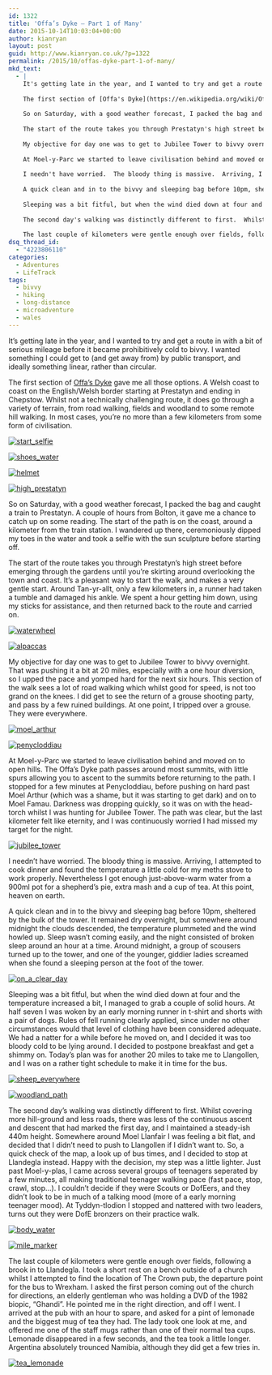 ```yaml
---
id: 1322
title: 'Offa’s Dyke – Part 1 of Many'
date: 2015-10-14T10:03:04+00:00
author: kianryan
layout: post
guid: http://www.kianryan.co.uk/?p=1322
permalink: /2015/10/offas-dyke-part-1-of-many/
mkd_text:
  - |
    It's getting late in the year, and I wanted to try and get a route in with a bit of serious mileage before it became prohibitively cold to bivvy.  I wanted something I could get to (and get away from) by public transport, and ideally something linear, rather than circular.
    
    The first section of [Offa's Dyke](https://en.wikipedia.org/wiki/Offa%27s_Dyke_Path) gave me all those options.  A Welsh coast to coast on the English/Welsh border starting at Prestatyn and ending in Chepstow.  Whilst not a technically challenging route, it does go through a variety of terrain, from road walking, fields and woodland to some remote hill walking.  In most cases, you're no more than a few kilometers from some form of civilisation.
    
    So on Saturday, with a good weather forecast, I packed the bag and caught a train to Prestatyn.  A couple of hours from Bolton, it gave me a chance to catch up on some reading.  The start of the path is on the coast, around a kilometer from the train station.  I wandered up there, ceremoniously dipped my toes in the water and took a selfie with the sun sculpture before starting off.
    
    The start of the route takes you through Prestatyn's high street before emerging through the gardens until you're skirting around overlooking the town and coast.  It's a pleasant way to start the walk, and makes a very gentle start.  Around Tan-yr-allt, only a few kilometers in, a runner had taken a tumble and damaged his ankle.  We spent a hour getting him down, using my sticks for assistance, and then returned back to the route and carried on.
    
    My objective for day one was to get to Jubilee Tower to bivvy overnight.  That was pushing it a bit at 20 miles, especially with a one hour diversion, so I upped the pace and yomped hard for the next six hours.  This section of the walk sees a lot of road walking which whilst good for speed, is not too grand on the knees.  I did get to see the return of a grouse shooting party, and pass by a few ruined buildings.  At one point, I tripped over a grouse.  They were everywhere.
    
    At Moel-y-Parc we started to leave civilisation behind and moved on to open hills.  The Offa's Dyke path passes around most summits, with little spurs allowing you to ascent to the summits before returning to the path.  I stopped for a few minutes at Penycloddiau, before pushing on hard past Moel Arthur (which was a shame, but it was starting to get dark) and on to Moel Famau.  Darkness was dropping quickly, so it was on with the head-torch whilst I was hunting for Jubilee Tower.  The path was clear, but the last kilometer felt like eternity, and I was continuously worried I had missed my target for the night.
    
    I needn't have worried.  The bloody thing is massive.  Arriving, I attempted to cook dinner and found the temperature a little cold for my meths stove to work properly.  Nevertheless I got enough just-above-warm water from a 900ml pot for a shepherd's pie, extra mash and a cup of tea.  At this point, heaven on earth.
    
    A quick clean and in to the bivvy and sleeping bag before 10pm, sheltered by the bulk of the tower.  It remained dry overnight, but somewhere around midnight the clouds descended, the temperature plummeted and the wind howled up.  Sleep wasn't coming easily, and the night consisted of broken sleep around an hour at a time.  Around midnight, a group of scousers turned up to the tower, and one of the younger, giddier ladies screamed when she found a sleeping person at the foot of the tower.
    
    Sleeping was a bit fitful, but when the wind died down at four and the temperature increased a bit, I managed to grab a couple of solid hours.  At half seven I was woken by an early morning runner in t-shirt and shorts with a pair of dogs.  Rules of fell running clearly applied, since under no other circumstances would that level of clothing have been considered adequate.  We had a natter for a while before he moved on, and I decided it was too bloody cold to be lying around.  I decided to postpone breakfast and get a shimmy on.  Today's plan was for another 20 miles to take me to Llangollen, and I was on a rather tight schedule to make it in time for the bus.
    
    The second day's walking was distinctly different to first.  Whilst covering more hill-ground and less roads, there was less of the continuous ascent and descent that had marked the first day, and I maintained a steady-ish 440m height.  Somewhere around Moel Llanfair I was feeling a bit flat, and decided that I didn't need to push to Llangollen if I didn't want to.  So, a quick check of the map, a look up of bus times, and I decided to stop at Llandegla instead.  Happy with the decision, my step was a little lighter.  Just past Moel-y-plas, I came across several groups of teenagers seperated by a few minutes, all making traditional teenager walking pace (fast pace, stop, crawl, stop...).  I couldn't decide if they were Scouts or DofEers, and they didn't look to be in much of a talking mood (more of a early morning teenager mood).  At Tyddyn-tlodion I stopped and nattered with two leaders, turns out they were DofE bronzers on their practice walk.
    
    The last couple of kilometers were gentle enough over fields, following a brook in to Llandegla.  I took a short rest on a bench outside of a church whilst I attempted to find the location of The Crown pub, the departure point for the bus to Wrexham.  I asked the first person coming out of the church for directions, an elderly gentleman who was holding a DVD of the 1982 biopic, "Ghandi".  He pointed me in the right direction, and off I went.  I arrived at the pub with an hour to spare, and asked for a pint of lemonade and the biggest mug of tea they had.  The lady took one look at me, and offered me one of the staff mugs rather than one of their normal tea cups.  Lemonade disappeared in a few seconds, and the tea took a little longer.  Argentina absolutely trounced Namibia, although they did get a few tries in.
dsq_thread_id:
  - "4223806110"
categories:
  - Adventures
  - LifeTrack
tags:
  - bivvy
  - hiking
  - long-distance
  - microadventure
  - wales
---
```

It’s getting late in the year, and I wanted to try and get a route in with a bit of serious mileage before it became prohibitively cold to bivvy. I wanted something I could get to (and get away from) by public transport, and ideally something linear, rather than circular.

The first section of [Offa’s Dyke](https://en.wikipedia.org/wiki/Offa%27s_Dyke_Path) gave me all those options. A Welsh coast to coast on the English/Welsh border starting at Prestatyn and ending in Chepstow. Whilst not a technically challenging route, it does go through a variety of terrain, from road walking, fields and woodland to some remote hill walking. In most cases, you’re no more than a few kilometers from some form of civilisation.

[<img src="/assets/images/2015/10/start_selfie.jpg" alt="start_selfie"   class="aligncenter size-medium wp-image-1327" />](/assets/images/2015/10/start_selfie.jpg)

[<img src="/assets/images/2015/10/shoes_water.jpg" alt="shoes_water"   class="aligncenter size-medium wp-image-1326" />](/assets/images/2015/10/shoes_water.jpg)

[<img src="/assets/images/2015/10/helmet.jpg" alt="helmet"   class="aligncenter size-medium wp-image-1324" />](/assets/images/2015/10/helmet.jpg)

[<img src="/assets/images/2015/10/high_prestatyn.jpg" alt="high_prestatyn"   class="aligncenter size-medium wp-image-1325" />](/assets/images/2015/10/high_prestatyn.jpg)

So on Saturday, with a good weather forecast, I packed the bag and caught a train to Prestatyn. A couple of hours from Bolton, it gave me a chance to catch up on some reading. The start of the path is on the coast, around a kilometer from the train station. I wandered up there, ceremoniously dipped my toes in the water and took a selfie with the sun sculpture before starting off.

The start of the route takes you through Prestatyn’s high street before emerging through the gardens until you’re skirting around overlooking the town and coast. It’s a pleasant way to start the walk, and makes a very gentle start. Around Tan-yr-allt, only a few kilometers in, a runner had taken a tumble and damaged his ankle. We spent a hour getting him down, using my sticks for assistance, and then returned back to the route and carried on.

[<img src="/assets/images/2015/10/waterwheel.jpg" alt="waterwheel"   class="aligncenter size-full wp-image-1336" />](/assets/images/2015/10/waterwheel.jpg)

[<img src="/assets/images/2015/10/alpaccas.jpg" alt="alpaccas"   class="aligncenter size-full wp-image-1335" />](/assets/images/2015/10/alpaccas.jpg)

My objective for day one was to get to Jubilee Tower to bivvy overnight. That was pushing it a bit at 20 miles, especially with a one hour diversion, so I upped the pace and yomped hard for the next six hours. This section of the walk sees a lot of road walking which whilst good for speed, is not too grand on the knees. I did get to see the return of a grouse shooting party, and pass by a few ruined buildings. At one point, I tripped over a grouse. They were everywhere.

[<img src="/assets/images/2015/10/moel_arthur.jpg" alt="moel_arthur"   class="aligncenter size-full wp-image-1337" />](/assets/images/2015/10/moel_arthur.jpg)

[<img src="/assets/images/2015/10/penycloddiau.jpg" alt="penycloddiau"   class="aligncenter size-medium wp-image-1338" />](/assets/images/2015/10/penycloddiau.jpg)

At Moel-y-Parc we started to leave civilisation behind and moved on to open hills. The Offa’s Dyke path passes around most summits, with little spurs allowing you to ascent to the summits before returning to the path. I stopped for a few minutes at Penycloddiau, before pushing on hard past Moel Arthur (which was a shame, but it was starting to get dark) and on to Moel Famau. Darkness was dropping quickly, so it was on with the head-torch whilst I was hunting for Jubilee Tower. The path was clear, but the last kilometer felt like eternity, and I was continuously worried I had missed my target for the night.

[<img src="/assets/images/2015/10/jubilee_tower.jpg" alt="jubilee_tower"   class="aligncenter size-full wp-image-1340" />](/assets/images/2015/10/jubilee_tower.jpg)

I needn’t have worried. The bloody thing is massive. Arriving, I attempted to cook dinner and found the temperature a little cold for my meths stove to work properly. Nevertheless I got enough just-above-warm water from a 900ml pot for a shepherd’s pie, extra mash and a cup of tea. At this point, heaven on earth.

A quick clean and in to the bivvy and sleeping bag before 10pm, sheltered by the bulk of the tower. It remained dry overnight, but somewhere around midnight the clouds descended, the temperature plummeted and the wind howled up. Sleep wasn’t coming easily, and the night consisted of broken sleep around an hour at a time. Around midnight, a group of scousers turned up to the tower, and one of the younger, giddier ladies screamed when she found a sleeping person at the foot of the tower.

[<img src="/assets/images/2015/10/on_a_clear_day.jpg" alt="on_a_clear_day"   class="aligncenter size-full wp-image-1341" />](/assets/images/2015/10/on_a_clear_day.jpg)

Sleeping was a bit fitful, but when the wind died down at four and the temperature increased a bit, I managed to grab a couple of solid hours. At half seven I was woken by an early morning runner in t-shirt and shorts with a pair of dogs. Rules of fell running clearly applied, since under no other circumstances would that level of clothing have been considered adequate. We had a natter for a while before he moved on, and I decided it was too bloody cold to be lying around. I decided to postpone breakfast and get a shimmy on. Today’s plan was for another 20 miles to take me to Llangollen, and I was on a rather tight schedule to make it in time for the bus.

[<img src="/assets/images/2015/10/sheep_everywhere.jpg" alt="sheep_everywhere"   class="aligncenter size-full wp-image-1344" />](/assets/images/2015/10/sheep_everywhere.jpg)

[<img src="/assets/images/2015/10/woodland_path.jpg" alt="woodland_path"   class="aligncenter size-medium wp-image-1345" />](/assets/images/2015/10/woodland_path.jpg)

The second day’s walking was distinctly different to first. Whilst covering more hill-ground and less roads, there was less of the continuous ascent and descent that had marked the first day, and I maintained a steady-ish 440m height. Somewhere around Moel Llanfair I was feeling a bit flat, and decided that I didn’t need to push to Llangollen if I didn’t want to. So, a quick check of the map, a look up of bus times, and I decided to stop at Llandegla instead. Happy with the decision, my step was a little lighter. Just past Moel-y-plas, I came across several groups of teenagers seperated by a few minutes, all making traditional teenager walking pace (fast pace, stop, crawl, stop…). I couldn’t decide if they were Scouts or DofEers, and they didn’t look to be in much of a talking mood (more of a early morning teenager mood). At Tyddyn-tlodion I stopped and nattered with two leaders, turns out they were DofE bronzers on their practice walk.

[<img src="/assets/images/2015/10/body_water.jpg" alt="body_water"   class="aligncenter size-full wp-image-1346" />](/assets/images/2015/10/body_water.jpg)

[<img src="/assets/images/2015/10/mile_marker.jpg" alt="mile_marker"   class="aligncenter size-full wp-image-1347" />](/assets/images/2015/10/mile_marker.jpg)

The last couple of kilometers were gentle enough over fields, following a brook in to Llandegla. I took a short rest on a bench outside of a church whilst I attempted to find the location of The Crown pub, the departure point for the bus to Wrexham. I asked the first person coming out of the church for directions, an elderly gentleman who was holding a DVD of the 1982 biopic, “Ghandi”. He pointed me in the right direction, and off I went. I arrived at the pub with an hour to spare, and asked for a pint of lemonade and the biggest mug of tea they had. The lady took one look at me, and offered me one of the staff mugs rather than one of their normal tea cups. Lemonade disappeared in a few seconds, and the tea took a little longer. Argentina absolutely trounced Namibia, although they did get a few tries in.

[<img src="/assets/images/2015/10/tea_lemonade.jpg" alt="tea_lemonade"   class="aligncenter size-medium wp-image-1348" />](/assets/images/2015/10/tea_lemonade.jpg)
